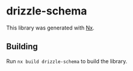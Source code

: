 # drizzle-schema

This library was generated with [Nx](https://nx.dev).

## Building

Run `nx build drizzle-schema` to build the library.
